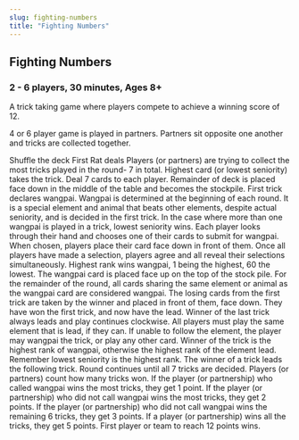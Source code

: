 ```yaml
---
slug: fighting-numbers
title: "Fighting Numbers"
---
```

## Fighting Numbers
### 2 - 6 players, 30 minutes, Ages 8+

A trick taking game where players compete to achieve a winning score of 12. 

4 or 6 player game is played in partners. Partners sit opposite one another and tricks are collected together.

Shuffle the deck
First Rat deals
Players (or partners) are trying to collect the most tricks played in the round- 7 in total. Highest card (or lowest seniority) takes the trick. 
Deal 7 cards to each player. Remainder of deck is placed face down in the middle of the table and becomes the stockpile.
First trick declares wangpai. Wangpai is determined at the beginning of each round. It is a special element and animal that beats other elements, despite actual seniority, and is decided in the first trick. In the case where more than one wangpai is played in a trick, lowest seniority wins.
Each player looks through their hand and chooses one of their cards to submit for wangpai. When chosen, players place their card face down in front of them. Once all players have made a selection, players agree and all reveal their selections simultaneously. Highest rank wins wangpai, 1 being the highest, 60 the lowest.
The wangpai card is placed face up on the top of the stock pile. For the remainder of the round, all cards sharing the same element or animal as the wangpai card are considered wangpai. The losing cards from the first trick are taken by the winner and placed in front of them, face down. They have won the first trick, and now have the lead. Winner of the last trick always leads and play continues clockwise. 
All players must play the same element that is lead, if they can. If unable to follow the element, the player may wangpai the trick, or play any other card. Winner of the trick is the highest rank of wangpai, otherwise the highest rank of the element lead. Remember lowest seniority is the highest rank. The winner of a trick leads the following trick.
Round continues until all 7 tricks are decided. Players (or partners) count how many tricks won.
If the player (or partnership) who called wangpai wins the most tricks, they get 1 point. 
If the player (or partnership) who did not call wangpai wins the most tricks, they get 2 points. 
If the player (or partnership) who did not call wangpai wins the remaining 6 tricks, they get 3 points.
If a player (or partnership) wins all the tricks, they get 5 points.
First player or team to reach 12 points wins.
